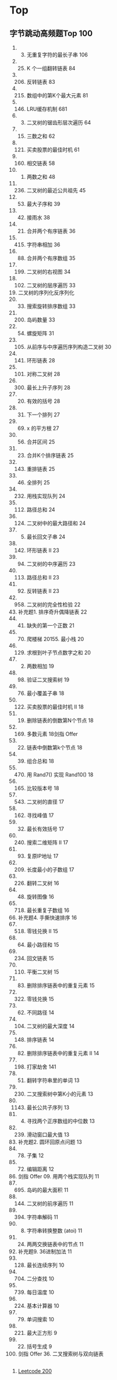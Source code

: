 # Top

## 字节跳动高频题Top 100

1. 3. 无重复字符的最长子串	106
4. 25. K 个一组翻转链表	84
5. 206. 反转链表	83
6. 215. 数组中的第K个最大元素	81
7. 146. LRU缓存机制	681
8. 03. 二叉树的锯齿形层次遍历	64
1. 15. 三数之和	62
2.  121. 买卖股票的最佳时机	61
3.  160. 相交链表	58
4.  1. 两数之和	48
5.  236. 二叉树的最近公共祖先	45
6.  53. 最大子序和	39
7.  42. 接雨水	38
8.  21. 合并两个有序链表	36
9.  415. 字符串相加	36
10. 88. 合并两个有序数组	35
11. 199. 二叉树的右视图	34
12. 102. 二叉树的层序遍历	33
13. 二叉树的序列化反序列化
14. 33. 搜索旋转排序数组	33
15. 200. 岛屿数量	33
16. 54. 螺旋矩阵	31
17. 105. 从前序与中序遍历序列构造二叉树	30
18. 141. 环形链表	28
19. 101. 对称二叉树	28
20. 300. 最长上升子序列	28
21. 20. 有效的括号	28
22. 31. 下一个排列	27
23. 69. x 的平方根	27
24. 56. 合并区间	25
25. 23. 合并K个排序链表	25
26. 143. 重排链表	25
27. 46. 全排列	25
28. 232. 用栈实现队列	24
29. 112. 路径总和	24
30. 124. 二叉树中的最大路径和	24
31. 5. 最长回文子串	24
32. 142. 环形链表 II	23
33. 94. 二叉树的中序遍历	23
34. 113. 路径总和 II	23
35. 92. 反转链表 II	23
36. 958. 二叉树的完全性检验	22
37. 补充题1. 排序奇升偶降链表	22
38. 41. 缺失的第一个正数	21
39. 70. 爬楼梯	20155. 最小栈	20
40. 129. 求根到叶子节点数字之和	20
41. 2. 两数相加	19
42. 98. 验证二叉搜索树	19
43. 76. 最小覆盖子串	18
44. 122. 买卖股票的最佳时机 II	18
45. 19. 删除链表的倒数第N个节点	18
46. 169. 多数元素	18剑指 Offer 
47. 22. 链表中倒数第k个节点	18
48. 39. 组合总和	18
49. 470. 用 Rand7() 实现 Rand10()	18
50. 165. 比较版本号	18
51. 543. 二叉树的直径	17
52. 162. 寻找峰值	17
53. 32. 最长有效括号	17
54. 240. 搜索二维矩阵 II	17
55. 93. 复原IP地址	17
56. 209. 长度最小的子数组	17
57. 226. 翻转二叉树	16
58. 48. 旋转图像	16
59. 718. 最长重复子数组	16
60. 补充题4. 手撕快速排序	16
61. 518. 零钱兑换 II	15
62. 64. 最小路径和	15
63. 234. 回文链表	15
64. 110. 平衡二叉树	15
65. 83. 删除排序链表中的重复元素	15
66. 322. 零钱兑换	15
67. 62. 不同路径	14
68. 104. 二叉树的最大深度	14
69. 148. 排序链表	14
70. 82. 删除排序链表中的重复元素 II	14
71. 198. 打家劫舍	141
72. 51. 翻转字符串里的单词	13
73. 230. 二叉搜索树中第K小的元素	13
74. 1143. 最长公共子序列	13
75. 4. 寻找两个正序数组的中位数	13
83. 239. 滑动窗口最大值	13
84. 补充题2. 圆环回原点问题	13
85. 78. 子集	12
86. 72. 编辑距离	12
87. 剑指 Offer 09. 用两个栈实现队列	11
88. 695. 岛屿的最大面积	11
89. 144. 二叉树的前序遍历	11
90. 394. 字符串解码	11
91. 8. 字符串转换整数 (atoi)	11
92. 24. 两两交换链表中的节点	11
93. 补充题9. 36进制加法	11
94. 128. 最长连续序列	10
95. 704. 二分查找	10
96. 739. 每日温度	10
97. 224. 基本计算器	10
98. 79. 单词搜索	10
99. 221. 最大正方形	9
100. 22. 括号生成	9
101. 剑指 Offer 36. 二叉搜索树与双向链表	

##

1. [Leetcode 200](https://labuladong.gitee.io/algo/1/2/)